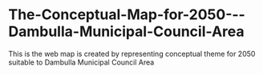 # The-Conceptual-Map-for-2050---Dambulla-Municipal-Council-Area
This is the web map is created by representing conceptual theme for 2050 suitable to Dambulla Municipal Council Area
